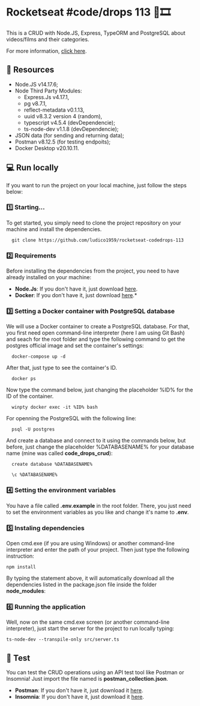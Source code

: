 # Rocketseat #code/drops 113 🎥🎞

This is a CRUD with Node.JS, Express, TypeORM and PostgreSQL about videos/films and their categories. 

For more information, [click here](https://www.youtube.com/watch?v=9AO2hZJsHrs).

## 💾 Resources 

- Node.JS v14.17.6;
- Node Third Party Modules:
  - Express.Js v4.17.1,
  - pg v8.7.1,
  - reflect-metadata v0.1.13,
  - uuid v8.3.2 version 4 (random),
  - typescript v4.5.4 (devDependencie); 
  - ts-node-dev v1.1.8 (devDependencie); 
- JSON data (for sending and returning data);
- Postman v8.12.5 (for testing endpoits);
- Docker Desktop v20.10.11.

## 💻 Run locally

If you want to run the project on your local machine, just follow the steps below:

### 1️⃣ Starting...

To get started, you simply need to clone the project repository on your machine and install the dependencies.

```
  git clone https://github.com/ludico1959/rocketseat-codedrops-113
```

### 2️⃣ Requirements

Before installing the dependencies from the project, you need to have already installed on your machine:

* **Node.Js**: If you don't have it, just download [here](https://nodejs.org/en/download/).
* **Docker**: If you don't have it, just download [here](https://docs.docker.com/get-docker/).*


### 3️⃣ Setting a Docker container with PostgreSQL database 

We will use a Docker container to create a PostgreSQL database. For that, you first need open command-line interpreter (here I am using Git Bash) and seach for the root folder and type the following command to get the postgres official image and set the container's settings:
```
  docker-compose up -d
```
After that, just type to see the container's ID. 
```
  docker ps
```
Now type the command below, just changing the placeholder %ID% for the ID of the container.
```
  winpty docker exec -it %ID% bash
```
For openning the PostgreSQL with the following line:
```
  psql -U postgres
```
And create a database and connect to it using the commands below, but before, just change the placeholder %DATABASENAME% for your database name (mine was called **code_drops_crud**):
```
  create database %DATABASENAME%
```
```
  \c %DATABASENAME%
```


### 4️⃣ Setting the environment variables

You have a file called **.env.example** in the root folder. There, you just need to set the environment variables as you like and change it's name to **.env**.


### 5️⃣ Instaling dependencies

Open cmd.exe (if you are using Windows) or another command-line interpreter and enter the path of your project. Then just type the following instruction: 

```
npm install
```

By typing the statement above, it will automatically download all the dependencies listed in the package.json file inside the folder **node_modules**:


### 6️⃣ Running the application

Well, now on the same cmd.exe screen (or another command-line interpreter), just start the server for the project to run locally typing:

```
ts-node-dev --transpile-only src/server.ts
```

## 🚀 Test

You can test the CRUD operations using an API test tool like Postman or Insomnia! Just import the file named is **postman_collection.json**.

* **Postman**: If you don't have it, just download it [here](https://www.postman.com/downloads/). 
* **Insomnia**: If you don't have it, just download it [here](https://insomnia.rest/download/).
